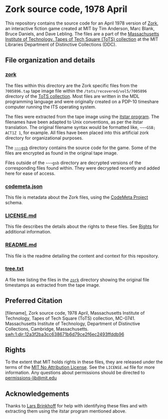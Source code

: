 # Zork source code, 1978 April
This repository contains the source code for an April 1978 version of [Zork](https://en.wikipedia.org/wiki/Zork), an interactive fiction game created at MIT by Tim Anderson, Marc Blank, Bruce Daniels, and Dave Lebling. The files are a part of the [Massachusetts Institute of Technology, Tapes of Tech Square (ToTS) collection](https://archivesspace.mit.edu/repositories/2/resources/1265) at the MIT Libraries Department of Distinctive Collections (DDC).
## File organization and details
### [zork](../main/zork)
The files within this directory are the Zork specific files from the ```7005896.tap``` tape image file within the ```/tots/recovered/vol5/7005896``` directory of the [ToTS collection](https://archivesspace.mit.edu/repositories/2/resources/1265). Most files are written in the MDL programming language and were originally created on a PDP-10 timeshare computer running the ITS operating system.

The files were extracted from the tape image using the [itstar program](https://github.com/PDP-10/itstar). The filenames have been adapted to Unix conventions, as per the itstar translation. The original filename syntax would be formatted like, ```~~~GSB; ACT1Z 1```, for example. All files have been placed into this artificial zork directory for organizational purposes.

The [```~~~gsb```](../main/zork/~~~gsb) directory contains the source code for the game. Some of the files are encrypted as found in the original tape image.

Files outside of the ```~~~gsb``` directory are decrypted versions of the corresponding files found within. They were decrypted recently and added here for ease of access.

### [codemeta.json](../main/codemeta.json)
This file is metadata about the Zork files, using the [CodeMeta Project](https://codemeta.github.io/) schema.
### [LICENSE.md](../main/LICENSE.md)
This file describes the details about the rights to these files. See [Rights](#rights) for additional information.
### [README.md](../main/README.md)
This file is the readme detailing the content and context for this repository.
### [tree.txt](../main/tree.txt)
A file tree listing the files in the [```zork```](../main/zork) directory showing the original file timestamps as extracted from the tape image.

## Preferred Citation
[filename], Zork source code, 1978 April, Massachusetts Institute of Technology, Tapes of Tech Square (ToTS) collection, MC-0741. Massachusetts Institute of Technology, Department of Distinctive Collections, Cambridge, Massachusetts. [swh:1:dir:12a3f2ba3cc638671b6d79ce2f6ec2493ffddb96](https://archive.softwareheritage.org/swh:1:dir:12a3f2ba3cc638671b6d79ce2f6ec2493ffddb96/)
## Rights
To the extent that MIT holds rights in these files, they are released under the terms of the [MIT No Attribution License](https://opensource.org/licenses/MIT-0). See the ```LICENSE.md``` file for more information. Any questions about permissions should be directed to [permissions-lib@mit.edu](mailto:permissions-lib@mit.edu)
## Acknowledgements
Thanks to [Lars Brinkhoff](https://github.com/larsbrinkhoff) for help with identifying these files and with extracting them using the itstar program mentioned above.

